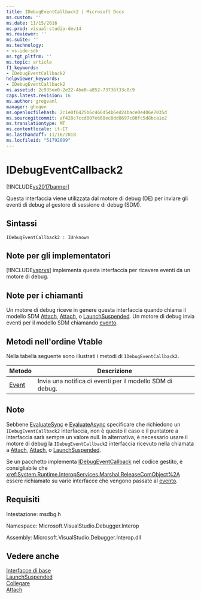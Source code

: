 ```yaml
---
title: IDebugEventCallback2 | Microsoft Docs
ms.custom: ''
ms.date: 11/15/2016
ms.prod: visual-studio-dev14
ms.reviewer: ''
ms.suite: ''
ms.technology:
- vs-ide-sdk
ms.tgt_pltfrm: ''
ms.topic: article
f1_keywords:
- IDebugEventCallback2
helpviewer_keywords:
- IDebugEventCallback2
ms.assetid: 2c935ee0-2e22-4be0-a852-73736f33c8c9
caps.latest.revision: 16
ms.author: gregvanl
manager: ghogen
ms.openlocfilehash: 2c1e0f6425b6c466d54b6ed24bace0e406e7035d
ms.sourcegitcommit: af428c7ccd007e668ec0dd8697c88fc5d8bca1e2
ms.translationtype: MT
ms.contentlocale: it-IT
ms.lasthandoff: 11/16/2018
ms.locfileid: "51792099"
---
```

# <a name="idebugeventcallback2"></a>IDebugEventCallback2
[!INCLUDE[vs2017banner](../../../includes/vs2017banner.md)]

Questa interfaccia viene utilizzata dal motore di debug (DE) per inviare gli eventi di debug al gestore di sessione di debug (SDM).  
  
## <a name="syntax"></a>Sintassi  
  
```  
IDebugEventCallback2 : IUnknown  
```  
  
## <a name="notes-for-implementers"></a>Note per gli implementatori  
 [!INCLUDE[vsprvs](../../../includes/vsprvs-md.md)] implementa questa interfaccia per ricevere eventi da un motore di debug.  
  
## <a name="notes-for-callers"></a>Note per i chiamanti  
 Un motore di debug riceve in genere questa interfaccia quando chiama il modello SDM [Attach](../../../extensibility/debugger/reference/idebugprogram2-attach.md), [Attach](../../../extensibility/debugger/reference/idebugengine2-attach.md), o [LaunchSuspended](../../../extensibility/debugger/reference/idebugenginelaunch2-launchsuspended.md). Un motore di debug invia eventi per il modello SDM chiamando [evento](../../../extensibility/debugger/reference/idebugeventcallback2-event.md).  
  
## <a name="methods-in-vtable-order"></a>Metodi nell'ordine Vtable  
 Nella tabella seguente sono illustrati i metodi di `IDebugEventCallback2`.  
  
|Metodo|Descrizione|  
|------------|-----------------|  
|[Event](../../../extensibility/debugger/reference/idebugeventcallback2-event.md)|Invia una notifica di eventi per il modello SDM di debug.|  
  
## <a name="remarks"></a>Note  
 Sebbene [EvaluateSync](../../../extensibility/debugger/reference/idebugexpression2-evaluatesync.md) e [EvaluateAsync](../../../extensibility/debugger/reference/idebugexpression2-evaluateasync.md) specificare che richiedono un `IDebugEventCallback2` interfaccia, non è questo il caso e il puntatore a interfaccia sarà sempre un valore null. In alternativa, è necessario usare il motore di debug la `IDebugEventCallback2` interfaccia ricevuto nella chiamata a [Attach](../../../extensibility/debugger/reference/idebugprogram2-attach.md), [Attach](../../../extensibility/debugger/reference/idebugengine2-attach.md), o [LaunchSuspended](../../../extensibility/debugger/reference/idebugenginelaunch2-launchsuspended.md).  
  
 Se un pacchetto implementa [IDebugEventCallback](../../../extensibility/debugger/reference/idebugeventcallback2.md) nel codice gestito, è consigliabile che <xref:System.Runtime.InteropServices.Marshal.ReleaseComObject%2A> essere richiamato su varie interfacce che vengono passate al [evento](../../../extensibility/debugger/reference/idebugeventcallback2-event.md).  
  
## <a name="requirements"></a>Requisiti  
 Intestazione: msdbg.h  
  
 Namespace: Microsoft.VisualStudio.Debugger.Interop  
  
 Assembly: Microsoft.VisualStudio.Debugger.Interop.dll  
  
## <a name="see-also"></a>Vedere anche  
 [Interfacce di base](../../../extensibility/debugger/reference/core-interfaces.md)   
 [LaunchSuspended](../../../extensibility/debugger/reference/idebugenginelaunch2-launchsuspended.md)   
 [Collegare](../../../extensibility/debugger/reference/idebugprogram2-attach.md)   
 [Attach](../../../extensibility/debugger/reference/idebugengine2-attach.md)

